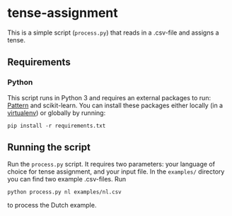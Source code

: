 # tense-assignment

This is a simple script (`process.py`) that reads in a .csv-file and assigns a tense.

## Requirements

### Python

This script runs in Python 3 and requires an external packages to run: [Pattern](https://www.clips.uantwerpen.be/pattern) and scikit-learn. You can install these packages either locally (in a [virtualenv](http://virtualenv.readthedocs.io/en/latest/)) or globally by running:

	pip install -r requirements.txt

## Running the script

Run the `process.py` script. It requires two parameters: your language of choice for tense assignment, and your input file. In the `examples/` directory you can find two example .csv-files. Run

	python process.py nl examples/nl.csv

to process the Dutch example.

